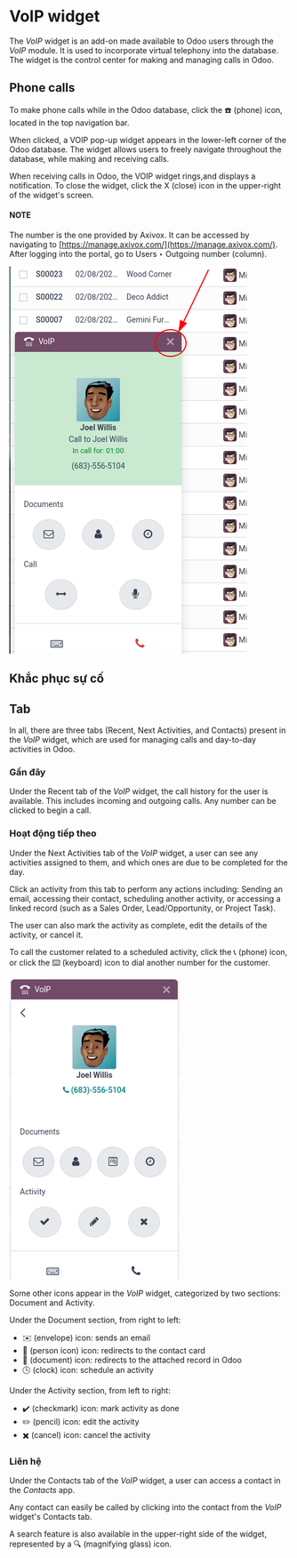 # VoIP widget

The *VoIP* widget is an add-on made available to Odoo users through the *VoIP* module. It is used to
incorporate virtual telephony into the database. The widget is the control center for making and
managing calls in Odoo.

## Phone calls

To make phone calls while in the Odoo database, click the ☎️ (phone) icon, located in
the top navigation bar.

When clicked, a VOIP pop-up widget appears in the lower-left corner of the Odoo
database. The widget allows users to freely navigate throughout the database, while making and
receiving calls.

When receiving calls in Odoo, the VOIP widget rings,and displays a notification. To
close the widget, click the X (close) icon in the upper-right of the widget's screen.

#### NOTE
The  number is the one provided by Axivox. It can be
accessed by navigating to [https://manage.axivox.com/](https://manage.axivox.com/). After
logging into the portal, go to Users ‣ Outgoing number (column).

![VoIP call in Odoo.](../../../_images/call.png)

## Khắc phục sự cố

## Tab

In all, there are three tabs (Recent, Next Activities, and
Contacts) present in the *VoIP* widget, which are used for managing calls and day-to-day
activities in Odoo.

### Gần đây

Under the Recent tab of the *VoIP* widget, the call history for the user is available.
This includes incoming and outgoing calls. Any number can be clicked to begin a call.

### Hoạt động tiếp theo

Under the Next Activities tab of the *VoIP* widget, a user can see any activities
assigned to them, and which ones are due to be completed for the day.

Click an activity from this tab to perform any actions including: Sending an email, accessing their
contact, scheduling another activity, or accessing a linked record (such as a Sales Order,
Lead/Opportunity, or Project Task).

The user can also mark the activity as complete, edit the details of the activity, or cancel it.

To call the customer related to a scheduled activity, click the 📞 (phone) icon, or
click the ⌨️ (keyboard) icon to dial another number for the customer.

![Activity control center on the VoIP widget.](../../../_images/activity-widget.png)

Some other icons appear in the *VoIP* widget, categorized by two sections: Document and
Activity.

Under the Document section, from right to left:

- ✉️ (envelope) icon: sends an email
- 👤 (person icon) icon: redirects to the contact card
- 📄 (document) icon: redirects to the attached record in Odoo
- 🕓 (clock) icon: schedule an activity

Under the Activity section, from left to right:

- ✔️ (checkmark) icon: mark activity as done
- ✏️ (pencil) icon: edit the activity
- ✖️ (cancel) icon: cancel the activity

### Liên hệ

Under the Contacts tab of the *VoIP* widget, a user can access a contact in the
*Contacts* app.

Any contact can easily be called by clicking into the contact from the *VoIP* widget's
Contacts tab.

A search feature is also available in the upper-right side of the widget, represented by a
🔍 (magnifying glass) icon.
